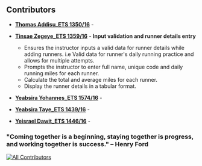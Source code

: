 ## Contributors

- **[Thomas Addisu_ETS 1350/16](https://github.com/janedoe)** -       
- **[Tinsae Zegeye_ETS 1359/16](https://github.com/TinsaeZegeye)** -
  **Input validation and runner details entry**
  - Ensures the instructor inputs a valid data for runner details while adding runners. i.e Valid data for runner's daily running practice and allows for multiple attempts.
  - Prompts the instructor to enter full name, unique code and daily running miles for each runner.
  - Calculate the total and average miles for each runner.
  - Display the runner details in a tabular format. 
    
- **[Yeabsira Yohannes_ETS 1574/16](https://github.com/yeabuti17)** - 
- **[Yeabsira Taye_ETS 1439/16](https://github.com/Yeab18)** - 
- **[Yeisrael Dawit_ETS 1446/16](https://github.com/Yetdev27)** - 


### "Coming together is a beginning, staying together is progress, and working together is success." – Henry Ford

[![All Contributors](https://img.shields.io/badge/all_contributors-5-orange.svg?style=flat-square)](#contributors)


